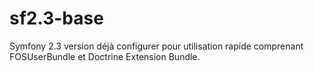 # sf2.3-base #

Symfony 2.3 version déjà configurer pour utilisation rapide comprenant FOSUserBundle et Doctrine Extension Bundle.